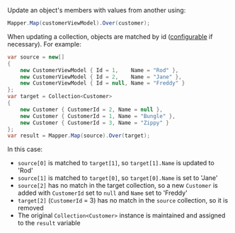 Update an object's members with values from another using:

```C#
Mapper.Map(customerViewModel).Over(customer);
```

When updating a collection, objects are matched by id ([configurable](Configuring-Object-Identifiers) if necessary). For example:

```C#
var source = new[]
{
    new CustomerViewModel { Id = 1,    Name = "Rod" },
    new CustomerViewModel { Id = 2,    Name = "Jane" },
    new CustomerViewModel { Id = null, Name = "Freddy" }
};
var target = Collection<Customer>
{
    new Customer { CustomerId = 2, Name = null },
    new Customer { CustomerId = 1, Name = "Bungle" },
    new Customer { CustomerId = 3, Name = "Zippy" }
};
var result = Mapper.Map(source).Over(target);
```

In this case:

* `source[0]` is matched to `target[1]`, so `target[1].Name` is updated to 'Rod'
* `source[1]` is matched to `target[0]`, so `target[0].Name` is set to 'Jane'
* `source[2]` has no match in the target collection, so a new `Customer` is added with `CustomerId` set to `null` and `Name` set to 'Freddy'
* `target[2]` (`CustomerId` = 3) has no match in the `source` collection, so it is removed
* The original `Collection<Customer>` instance is maintained and assigned to the `result` variable